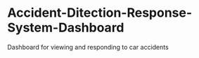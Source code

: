 # Accident-Ditection-Response-System-Dashboard
Dashboard for viewing and responding to car accidents
